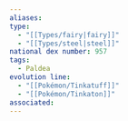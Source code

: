 ```yaml
---
aliases: 
type:
  - "[[Types/fairy|fairy]]"
  - "[[Types/steel|steel]]"
national dex number: 957
tags:
  - Paldea
evolution line:
  - "[[Pokémon/Tinkatuff]]"
  - "[[Pokémon/Tinkaton]]"
associated: 
---
```

